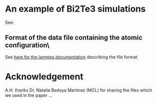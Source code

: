  # An example of Bi2Te3 simulations
 
 See: 



## Format of the data file containing the atomic configuration\
See [here for the lammps documentation](https://docs.lammps.org/read_data.html#format-of-a-data-file) describing the file format. 


# Acknowledgement 

A.H. thanks Dr. Natalia Bedoya Martinez (MCL) for sharing the files which we used in the paper ... <todo>  
